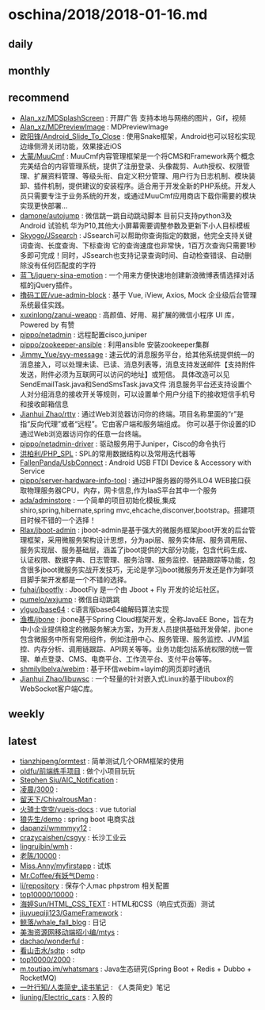 # oschina/2018/2018-01-16.md



## daily



## monthly



## recommend

- [Alan_xz/MDSplashScreen](http://git.oschina.net/Alan_xz/MDSplashScreen) : 开屏广告 支持本地与网络的图片，Gif，视频
- [Alan_xz/MDPreviewImage](http://git.oschina.net/Alan_xz/MDPreviewImage) : MDPreviewImage
- [欧阳锋/Android_Slide_To_Close](http://git.oschina.net/ouyangfeng/Android_Slide_To_Close) : 使用Snake框架，Android也可以轻松实现边缘侧滑关闭功能，效果接近iOS
- [大蒙/MuuCmf](http://git.oschina.net/dameng100/muucmf) : MuuCmf内容管理框架是一个将CMS和Framework两个概念完美结合的内容管理系统，提供了注册登录、头像裁剪、Auth授权、权限管理、扩展资料管理、等级头衔、自定义积分管理、用户行为日志机制、模块装卸、插件机制，提供建议的安装程序。适合用于开发全新的PHP系统。开发人员只需要专注于业务系统的开发，或通过MuuCmf应用商店下载你需要的模块实现更快部署...
- [damone/autojump](http://git.oschina.net/damone/autojump) : 微信跳一跳自动跳动脚本 目前只支持python3及Android 试验机 华为P10,其他大小屏幕需要调整参数及更新下小人目标模板
- [Skyogo/JSsearch](http://git.oschina.net/skyogo/JSsearch) : JSsearch可以帮助你查询指定的数据，他完全支持关键词查询、长度查询、下标查询 它的查询速度也非常快，1百万次查询只需要1秒多即可完成！同时，JSsearch也支持记录查询时间、自动检查错误、自动删除没有任何匹配度的字符
- [蓝飞/jquery-sina-emotion](http://git.oschina.net/lanfei/jquery-sina-emotion) : 一个用来方便快速地创建新浪微博表情选择对话框的jQuery插件。
- [撸码工匠/vue-admin-block](http://git.oschina.net/cssui/vue-admin-block) : 基于 Vue, iView, Axios, Mock 企业级后台管理系统最佳实践。
- [xuxinlong/zanui-weapp](http://git.oschina.net/xuxinlong/zanui-weapp) : 高颜值、好用、易扩展的微信小程序 UI 库，Powered by 有赞
- [pippo/netadmin](http://git.oschina.net/pippozq/netadmin) : 远程配置cisco,juniper
- [pippo/zookeeper-ansible](http://git.oschina.net/pippozq/zookeeper-ansible) : 利用ansible 安装zookeeper集群
- [Jimmy_Yue/syy-message](http://git.oschina.net/yuejing/message) : 速云优的消息服务平台，给其他系统提供统一的消息接入，可以处理未读、已读、消息列表等，消息支持发送邮件【支持附件发送，附件必须为互联网可以访问的地址】或短信。 具体改造可以见SendEmailTask.java和SendSmsTask.java文件 消息服务平台还支持设置个人对分组消息的接收开关等规则，可以设置单个用户分组下的接收短信手机号和接收邮箱信息
- [Jianhui Zhao/rtty](http://git.oschina.net/zhaojh329/rtty) : 通过Web浏览器访问你的终端。项目名称里面的“r”是指“反向代理”或者“远程”。它由客户端和服务端组成。 你可以基于你设置的ID通过Web浏览器访问你的任意一台终端。
- [pippo/netadmin-driver](http://git.oschina.net/pippozq/netadmin-driver) : 驱动服务用于Juniper，Cisco的命令执行
- [洪柏利/PHP_SPL](http://git.oschina.net/paultest/PHP_SPL) : SPL的常用数据结构以及常用迭代器等
- [FallenPanda/UsbConnect](http://git.oschina.net/595978937/UsbConnect) : Android USB FTDI Device & Accessory with Service
- [pippo/server-hardware-info-tool](http://git.oschina.net/pippozq/server-hardware-info-tool) : 通过HP服务器的带外ILO4 WEB接口获取物理服务器CPU，内存，网卡信息,作为IaaS平台其中一个服务
- [ada/adminstore](http://git.oschina.net/cng1985/adminstore) : 一个简单的项目初始化模板,集成shiro,spring,hibernate,spring mvc,ehcache,disconver,bootstrap。搭建项目时候不错的一个选择！
- [Rlax/jboot-admin](http://git.oschina.net/rlaxuc/jboot-admin) : jboot-admin是基于强大的微服务框架jboot开发的后台管理框架，采用微服务架构设计思想，分为api层、服务实体层、服务调用层、服务实现层、服务基础层，涵盖了jboot提供的大部分功能，包含代码生成、认证权限、数据字典、日志管理、服务治理、服务监控、链路跟踪等功能，包含很多jboot微服务实战开发技巧，无论是学习jboot微服务开发还是作为鲜项目脚手架开发都是一个不错的选择。
- [fuhai/jbootfly](http://git.oschina.net/fuhai/jbootfly) : JbootFly 是一个由 Jboot + Fly 开发的论坛社区。
- [pumelo/wxjump](http://git.oschina.net/fju/wxjump) : 微信自动跳跳
- [ylguo/base64](http://git.oschina.net/ylguo/base64) : c语言版base64编解码算法实现
- [渔樵/jbone](http://git.oschina.net/majunwei2017/jbone) : jbone基于Spring Cloud框架开发，全称JavaEE Bone，旨在为中小企业提供稳定的微服务解决方案，为开发人员提供基础开发骨架，jbone包含微服务中所有常用组件，例如注册中心、服务管理、服务监控、JVM监控、内存分析、调用链跟踪、API网关等等。业务功能包括系统权限的统一管理、单点登录、CMS、电商平台、工作流平台、支付平台等等。
- [shmilylbelva/webim](http://git.oschina.net/shmilylbelva/layim) : 基于环信webim+layim的网页即时通讯
- [Jianhui Zhao/libuwsc](http://git.oschina.net/zhaojh329/libuwsc) : 一个轻量的针对嵌入式Linux的基于libubox的WebSocket客户端C库。


## weekly



## latest

- [tianzhipeng/ormtest](http://git.oschina.net/tianzhipeng/ormtest) : 简单测试几个ORM框架的使用
- [oldfu/前端练手项目](http://git.oschina.net/oldfu/QianDuanLianShouXiangMu) : 做个小项目玩玩
- [Stephen Siu/AIC_Notification](http://git.oschina.net/ssiu/AIC_Notification) : 
- [凌晨/3000](http://git.oschina.net/lingms/3000) : 
- [留天下/ChivalrousMan](http://git.oschina.net/lsylovews/ChivalrousMan) : 
- [火骑士空空/vuejs-docs](http://git.oschina.net/huoqishi/vuejs-docs) : vue tutorial
- [狼先生/demo](http://git.oschina.net/haimingyue/demo) : spring boot 电商实战
- [dapanzi/wmmmyy12](http://git.oschina.net/jinmenging/wmmmyy12) : 
- [crazycaishen/csgyy](http://git.oschina.net/yangsaijun/csgyy) : 长沙工业云
- [lingruibin/wmh](http://git.oschina.net/lingruibin/wmh) : 
- [老陈/10000](http://git.oschina.net/chenlvyong/10000) : 
- [Miss.Anny/myfirstapp](http://git.oschina.net/ling86/myfirstapp) : 试炼
- [Mr.Coffee/有妖气Demo](http://git.oschina.net/Coffee_C/YouYaoQiDemo) : 
- [li/repository](http://git.oschina.net/IRebirth/phpstrom) : 保存个人mac phpstrom 相关配置
- [top10000/10000](http://git.oschina.net/kouyazhen123/10000) : 
- [海婷Sun/HTML_CSS_TEXT](http://git.oschina.net/haiting/HTML_CSS_TEXT) : HTML和CSS（响应式页面）测试
- [jiuyueqiji123/GameFramework](http://git.oschina.net/jiuyueqiji123/GameFramework) : 
- [鲸落/whale_fall_blog](http://git.oschina.net/whale_fall/whale_fall_blog) : 日记
- [美淘资源网移动端招小编/mtys](http://git.oschina.net/meitaozyw/mtys) : 
- [dachao/wonderful](http://git.oschina.net/dachaoqq/wonderful) : 
- [看山击水/sdtp](http://git.oschina.net/kanshanjishui/sdtp) : sdtp
- [top10000/2000](http://git.oschina.net/kouyazhen123/2000) : 
- [m.toutiao.im/whatsmars](http://git.oschina.net/javahongxi/whatsmars) : Java生态研究(Spring Boot + Redis + Dubbo + RocketMQ)
- [一叶行知/人类简史_读书笔记](http://git.oschina.net/InitSysCtrl/RenLeiJianShi) : 《人类简史》笔记
- [liuning/Electric_cars](http://git.oschina.net/Ad578596226/Electric_cars) : 入股的